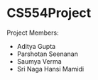 ﻿# CS554Project

Project Members: 
- Aditya Gupta
- Parshotan Seenanan
- Saumya Verma
- Sri Naga Hansi Mamidi
